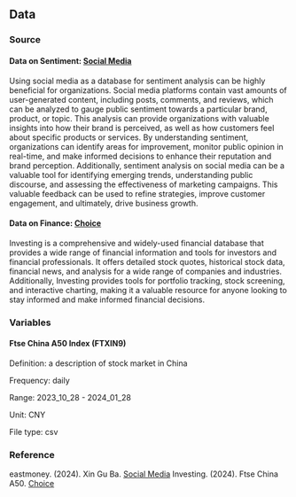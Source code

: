 ## Data
### Source
#### Data on Sentiment: [Social Media](https://guba.eastmoney.com/list,xg.html)
Using social media as a database for sentiment analysis can be highly beneficial for organizations. Social media platforms contain vast amounts of user-generated content, including posts, comments, and reviews, which can be analyzed to gauge public sentiment towards a particular brand, product, or topic. This analysis can provide organizations with valuable insights into how their brand is perceived, as well as how customers feel about specific products or services. By understanding sentiment, organizations can identify areas for improvement, monitor public opinion in real-time, and make informed decisions to enhance their reputation and brand perception. Additionally, sentiment analysis on social media can be a valuable tool for identifying emerging trends, understanding public discourse, and assessing the effectiveness of marketing campaigns. This valuable feedback can be used to refine strategies, improve customer engagement, and ultimately, drive business growth.

#### Data on Finance: [Choice](https://cn.investing.com/indices/ftse-china-a50)
Investing is a comprehensive and widely-used financial database that provides a wide range of financial information and tools for investors and financial professionals. It offers detailed stock quotes, historical stock data, financial news, and analysis for a wide range of companies and industries. Additionally, Investing provides tools for portfolio tracking, stock screening, and interactive charting, making it a valuable resource for anyone looking to stay informed and make informed financial decisions.

### Variables
#### Ftse China A50 Index (FTXIN9)
Definition: a description of stock market in China

Frequency: daily

Range: 2023_10_28 - 2024_01_28

Unit: CNY

File type: csv

### Reference
eastmoney. (2024). Xin Gu Ba. [Social Media](https://guba.eastmoney.com/list,xg.html)
Investing. (2024). Ftse China A50. [Choice](https://cn.investing.com/indices/ftse-china-a50)
